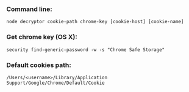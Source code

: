 ### Command line:
```
node decryptor cookie-path chrome-key [cookie-host] [cookie-name]
```

### Get chrome key (OS X):
```
security find-generic-password -w -s "Chrome Safe Storage"
```

### Default cookies path:
```
/Users/<username>/Library/Application Support/Google/Chrome/Default/Cookie
```
